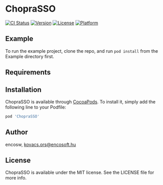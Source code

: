 # ChopraSSO

[![CI Status](https://img.shields.io/travis/encosw/ChopraSSO.svg?style=flat)](https://travis-ci.org/encosw/ChopraSSO)
[![Version](https://img.shields.io/cocoapods/v/ChopraSSO.svg?style=flat)](https://cocoapods.org/pods/ChopraSSO)
[![License](https://img.shields.io/cocoapods/l/ChopraSSO.svg?style=flat)](https://cocoapods.org/pods/ChopraSSO)
[![Platform](https://img.shields.io/cocoapods/p/ChopraSSO.svg?style=flat)](https://cocoapods.org/pods/ChopraSSO)

## Example

To run the example project, clone the repo, and run `pod install` from the Example directory first.

## Requirements

## Installation

ChopraSSO is available through [CocoaPods](https://cocoapods.org). To install
it, simply add the following line to your Podfile:

```ruby
pod 'ChopraSSO'
```

## Author

encosw, kovacs.ors@encosoft.hu

## License

ChopraSSO is available under the MIT license. See the LICENSE file for more info.
